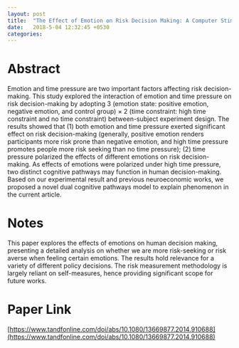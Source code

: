 ```yaml
---
layout: post
title:  "The Effect of Emotion on Risk Decision Making: A Computer Stimulate, Wang et al. (2015)"
date:   2018-5-04 12:32:45 +0530
categories:
---
```

# Abstract

Emotion and time pressure are two important factors affecting risk decision-making. This study explored the interaction of emotion and time pressure on risk decision-making by adopting 3 (emotion state: positive emotion, negative emotion, and control group) × 2 (time constraint: high time constraint and no time constraint) between-subject experiment design. The results showed that (1) both emotion and time pressure exerted significant effect on risk decision-making (generally, positive emotion renders participants more risk prone than negative emotion, and high time pressure promotes people more risk seeking than no time pressure); (2) time pressure polarized the effects of different emotions on risk decision-making. As effects of emotions were polarized under high time pressure, two distinct cognitive pathways may function in human decision-making. Based on our experimental result and previous neuroeconomic works, we proposed a novel dual cognitive pathways model to explain phenomenon in the current article.

# Notes
This paper explores the effects of emotions on human decision making, presenting a detailed analysis on whether we are more risk-seeking or risk averse when feeling certain emotions. The results hold relevance for a variety of different policy decisions. The risk measurement methodology is largely reliant on self-measures, hence providing significant scope for future works.

# Paper Link
[https://www.tandfonline.com/doi/abs/10.1080/13669877.2014.910688](https://www.tandfonline.com/doi/abs/10.1080/13669877.2014.910688)